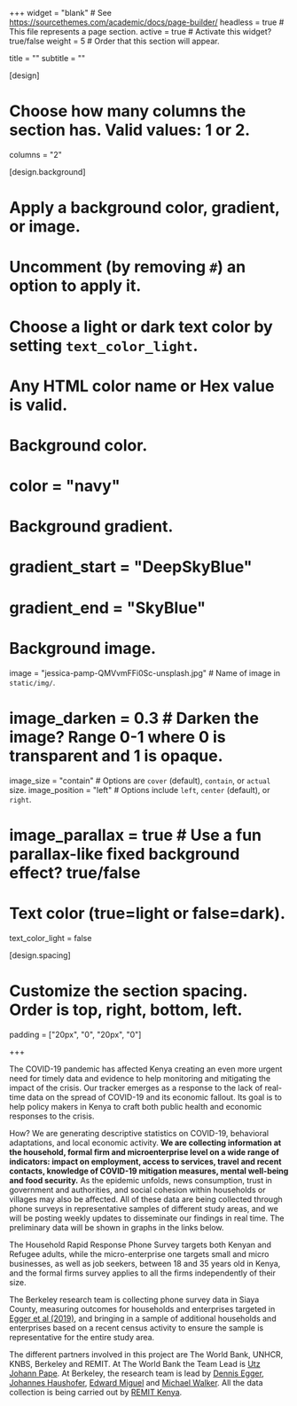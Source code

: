 +++
widget = "blank"  # See https://sourcethemes.com/academic/docs/page-builder/
headless = true  # This file represents a page section.
active = true  # Activate this widget? true/false
weight = 5  # Order that this section will appear.

title = ""
subtitle = ""
  
[design]
  # Choose how many columns the section has. Valid values: 1 or 2.
  columns = "2"

[design.background]
  # Apply a background color, gradient, or image.
  #   Uncomment (by removing `#`) an option to apply it.
  #   Choose a light or dark text color by setting `text_color_light`.
  #   Any HTML color name or Hex value is valid.

  # Background color.
  # color = "navy"
  
  # Background gradient.
  # gradient_start = "DeepSkyBlue"
  # gradient_end = "SkyBlue"
  
  # Background image.
  image = "jessica-pamp-QMVvmFFi0Sc-unsplash.jpg"  # Name of image in `static/img/`.
# image_darken = 0.3  # Darken the image? Range 0-1 where 0 is transparent and 1 is opaque.
  image_size = "contain"  #  Options are `cover` (default), `contain`, or `actual` size.
  image_position = "left"  # Options include `left`, `center` (default), or `right`.
 # image_parallax = true  # Use a fun parallax-like fixed background effect? true/false

  # Text color (true=light or false=dark).
  text_color_light = false

[design.spacing]
  # Customize the section spacing. Order is top, right, bottom, left.
  padding = ["20px", "0", "20px", "0"]

+++
     
The COVID-19 pandemic has affected Kenya creating an even more urgent need for timely data and evidence to help monitoring and mitigating the impact of the crisis. Our tracker emerges as a response to the lack of real-time data on the spread of COVID-19 and its economic fallout. Its goal is to help policy makers in Kenya to craft both public health and economic responses to the crisis.  

How? We are generating descriptive statistics on COVID-19, behavioral adaptations, and local economic activity. **We are collecting information at the household, formal firm and microenterprise level on a wide range of indicators: impact on employment, access to services, travel and recent contacts, knowledge of COVID-19 mitigation measures, mental well-being and food security.** As the epidemic unfolds, news consumption, trust in government and authorities, and social cohesion within households or villages may also be affected. All of these data are being collected through phone surveys in representative samples of different study areas, and we will be posting weekly updates to disseminate our findings in real time. The preliminary data will be shown in graphs in the links below.

The Household Rapid Response Phone Survey targets both Kenyan and Refugee adults, while the micro-enterprise one targets small and micro businesses, as well as job seekers, between 18 and 35 years old in Kenya, and the formal firms survey applies to all the firms independently of their size. 

The Berkeley research team is collecting phone survey data in Siaya County, measuring outcomes for households and enterprises targeted in [Egger et al (2019)](http://emiguel.econ.berkeley.edu/research/general-equilibrium-effects-of-cash-transfers-experimental-evidence-from-kenya), and bringing in a sample of additional households and enterprises based on a recent census activity to ensure the sample is representative for the entire study area.

The different partners involved in this project are The World Bank, UNHCR, KNBS, Berkeley and REMIT. At The World Bank the Team Lead is [Utz Johann Pape](https://blogs.worldbank.org/team/utz-pape). At Berkeley, the research team is lead by [Dennis Egger](https://www.dennisegger.net), [Johannes Haushofer](https://www.princeton.edu/haushofer/), [Edward Miguel](http://emiguel.econ.berkeley.edu/) and [Michael Walker](http://www.michaelwwalker.me/). All the data collection is being carried out by [REMIT Kenya](http://remitkenya.co.ke/).  

